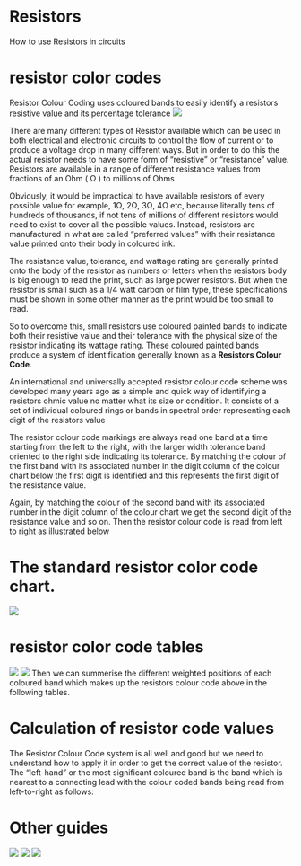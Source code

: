 # Resistors
How to use Resistors in circuits 
# resistor color codes
Resistor Colour Coding uses coloured bands to easily identify a resistors resistive value and its percentage tolerance
![](Images/IMG_20220502_003000_409.jpg)

There are many different types of Resistor available which can be used in both electrical and electronic circuits to control the flow of current or to produce a voltage drop in many different ways. But in order to do this the actual resistor needs to have some form of “resistive” or “resistance” value. Resistors are available in a range of different resistance values from fractions of an Ohm ( Ω ) to millions of Ohms


Obviously, it would be impractical to have available resistors of every possible value for example, 1Ω, 2Ω, 3Ω, 4Ω etc, because literally tens of hundreds of thousands, if not tens of millions of different resistors would need to exist to cover all the possible values. Instead, resistors are manufactured in what are called “preferred values” with their resistance value printed onto their body in coloured ink.

The resistance value, tolerance, and wattage rating are generally printed onto the body of the resistor as numbers or letters when the resistors body is big enough to read the print, such as large power resistors. But when the resistor is small such as a 1/4 watt carbon or film type, these specifications must be shown in some other manner as the print would be too small to read.

So to overcome this, small resistors use coloured painted bands to indicate both their resistive value and their tolerance with the physical size of the resistor indicating its wattage rating. These coloured painted bands produce a system of identification generally known as a **Resistors Colour Code**.

An international and universally accepted resistor colour code scheme was developed many years ago as a simple and quick way of identifying a resistors ohmic value no matter what its size or condition. It consists of a set of individual coloured rings or bands in spectral order representing each digit of the resistors value

The resistor colour code markings are always read one band at a time starting from the left to the right, with the larger width tolerance band oriented to the right side indicating its tolerance. By matching the colour of the first band with its associated number in the digit column of the colour chart below the first digit is identified and this represents the first digit of the resistance value.

Again, by matching the colour of the second band with its associated number in the digit column of the colour chart we get the second digit of the resistance value and so on. Then the resistor colour code is read from left to right as illustrated below
# The standard resistor color code chart.
![](Images/IMG_20220501_233624_292.jpg)
# resistor color code tables
![](Images/IMG_20220502_010849_812.jpg)
![](Images/IMG_20220502_013216_200.jpg)
Then we can summerise the different weighted positions of each coloured band which makes up the resistors colour code above in the following tables.

# Calculation of resistor code values
The Resistor Colour Code system is all well and good but we need to understand how to apply it in order to get the correct value of the resistor. The “left-hand” or the most significant coloured band is the band which is nearest to a connecting lead with the colour coded bands being read from left-to-right as follows:

# Other guides
![](Images/IMG_20220501_234249_475.jpg)
![](Images/IMG_20220501_230512_130.jpg)
![](Images/IMG_20220501_231409_188.jpg)
